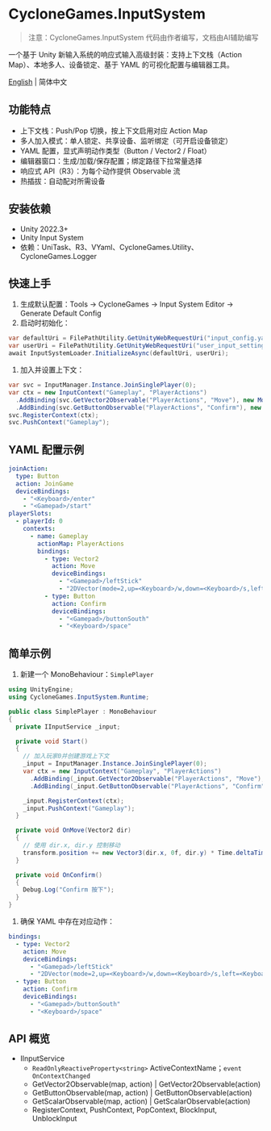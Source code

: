 # CycloneGames.InputSystem

>注意：CycloneGames.InputSystem 代码由作者编写，文档由AI辅助编写

一个基于 Unity 新输入系统的响应式输入高级封装：支持上下文栈（Action Map）、本地多人、设备锁定、基于 YAML 的可视化配置与编辑器工具。

[English](./README.md) | 简体中文

## 功能特点

- 上下文栈：Push/Pop 切换，按上下文启用对应 Action Map
- 多人加入模式：单人锁定、共享设备、监听绑定（可开启设备锁定）
- YAML 配置，显式声明动作类型（Button / Vector2 / Float）
- 编辑器窗口：生成/加载/保存配置；绑定路径下拉常量选择
- 响应式 API（R3）：为每个动作提供 Observable 流
- 热插拔：自动配对所需设备

## 安装依赖

- Unity 2022.3+
- Unity Input System
- 依赖：UniTask、R3、VYaml、CycloneGames.Utility、CycloneGames.Logger

## 快速上手

1) 生成默认配置：Tools → CycloneGames → Input System Editor → Generate Default Config
2) 启动时初始化：

```csharp
var defaultUri = FilePathUtility.GetUnityWebRequestUri("input_config.yaml", UnityPathSource.StreamingAssets);
var userUri = FilePathUtility.GetUnityWebRequestUri("user_input_settings.yaml", UnityPathSource.PersistentData);
await InputSystemLoader.InitializeAsync(defaultUri, userUri);
```

1) 加入并设置上下文：

```csharp
var svc = InputManager.Instance.JoinSinglePlayer(0);
var ctx = new InputContext("Gameplay", "PlayerActions")
  .AddBinding(svc.GetVector2Observable("PlayerActions", "Move"), new MoveCommand(dir => {/*...*/}))
  .AddBinding(svc.GetButtonObservable("PlayerActions", "Confirm"), new ActionCommand(() => {/*...*/}));
svc.RegisterContext(ctx);
svc.PushContext("Gameplay");
```

## YAML 配置示例

```yaml
joinAction:
  type: Button
  action: JoinGame
  deviceBindings:
    - "<Keyboard>/enter"
    - "<Gamepad>/start"
playerSlots:
  - playerId: 0
    contexts:
      - name: Gameplay
        actionMap: PlayerActions
        bindings:
          - type: Vector2
            action: Move
            deviceBindings:
              - "<Gamepad>/leftStick"
              - "2DVector(mode=2,up=<Keyboard>/w,down=<Keyboard>/s,left=<Keyboard>/a,right=<Keyboard>/d)"
          - type: Button
            action: Confirm
            deviceBindings:
              - "<Gamepad>/buttonSouth"
              - "<Keyboard>/space"
```

## 简单示例

1) 新建一个 MonoBehaviour：`SimplePlayer`

```csharp
using UnityEngine;
using CycloneGames.InputSystem.Runtime;

public class SimplePlayer : MonoBehaviour
{
  private IInputService _input;

  private void Start()
  {
    // 加入玩家0并创建游戏上下文
    _input = InputManager.Instance.JoinSinglePlayer(0);
    var ctx = new InputContext("Gameplay", "PlayerActions")
      .AddBinding(_input.GetVector2Observable("PlayerActions", "Move"), new MoveCommand(OnMove))
      .AddBinding(_input.GetButtonObservable("PlayerActions", "Confirm"), new ActionCommand(OnConfirm));

    _input.RegisterContext(ctx);
    _input.PushContext("Gameplay");
  }

  private void OnMove(Vector2 dir)
  {
    // 使用 dir.x, dir.y 控制移动
    transform.position += new Vector3(dir.x, 0f, dir.y) * Time.deltaTime * 5f;
  }

  private void OnConfirm()
  {
    Debug.Log("Confirm 按下");
  }
}
```

1) 确保 YAML 中存在对应动作：

```yaml
bindings:
  - type: Vector2
    action: Move
    deviceBindings:
      - "<Gamepad>/leftStick"
      - "2DVector(mode=2,up=<Keyboard>/w,down=<Keyboard>/s,left=<Keyboard>/a,right=<Keyboard>/d)"
  - type: Button
    action: Confirm
    deviceBindings:
      - "<Gamepad>/buttonSouth"
      - "<Keyboard>/space"
```

## API 概览

- IInputService
  - `ReadOnlyReactiveProperty<string>` ActiveContextName；`event OnContextChanged`
  - GetVector2Observable(map, action) | GetVector2Observable(action)
  - GetButtonObservable(map, action) | GetButtonObservable(action)
  - GetScalarObservable(map, action) | GetScalarObservable(action)
  - RegisterContext, PushContext, PopContext, BlockInput, UnblockInput
